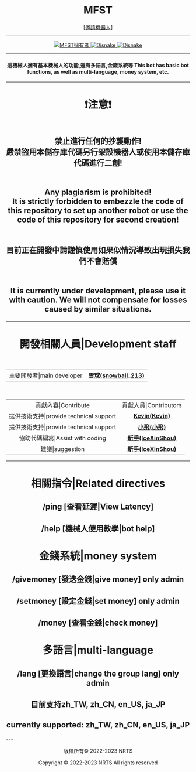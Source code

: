 <p align="center">
    <h1 align="center">
        <b>MFST</b>
    </h1>
</p>

<p align="center">
<a href="https://discord.com/api/oauth2/authorize?client_id=869150235073601537&permissions=8&scope=bot%20applications.commands">[邀請機器人]</a>
</p>

---

<p align="center">
    <a href="https://github.com/weslychan1212">
        <img alt="MFST擁有者" src="https://img.shields.io/badge/MFSTBOT擁有者-雪球(snowball_213)-blue.svg?style=for-the-badge&logo=github" />
    </a>
    <a href="https://discord.com/">
        <img alt="Disnake" src="https://img.shields.io/badge/Discord版本-V2.5.1-blue.svg?style=for-the-badge&logo=discord" />
    </a>
    <a href="https://discord.gg/X3kCVbK2ts">
        <img alt="Disnake" src="https://img.shields.io/discord/1011843699975667773?style=for-the-badge&logo=discord&label=加入我們|join us" />
    </a>
</p>

---

<h4 align="center">
    <b>這機械人擁有基本機械人的功能,還有多語言,金錢系統等</b>
    <b>This bot has basic bot functions, as well as multi-language, money system, etc.</b>
<h4>

---
  
<h1 align="center"><b>❗注意❗</b></h1>

<h2 align="center"></br>禁止進行任何的抄襲動作!</br>嚴禁盜用本儲存庫代碼另行架設機器人或使用本儲存庫代碼進行二創!<h2>
    <h2 align="center"></br>Any plagiarism is prohibited!</br>
It is strictly forbidden to embezzle the code of this repository to set up another robot or use the code of this repository for second creation!<h2> 
    <h2 align="center"></br>目前正在開發中請謹慎使用如果似情況導致出現損失我們不會賠償</br>
    <h2 align="center"></br>It is currently under development, please use it with caution. We will not compensate for losses caused by similar situations.</br>
  
---
  
<h1 align="center"><b>開發相關人員|Development staff</b></h1>
<p align="center">
    </br><table align="center">
        <tr align="center">
            <td align="center">主要開發者|main developer</td>
            <td align="center"><a href="https://github.com/weslychan1212" alt="雪球(snowball_213)"><b>雪球(snowball_213)</b></a></td>
        </tr>
    </table></br>
    <table align="center">
        <tr align="center">
            <td align="center">貢獻內容|Contribute</td>
            <td align="center">貢獻人員|Contributors</td>
        </tr>
        <tr align="center">
            <td align="center">提供技術支持|provide technical support</td>
            <td align="center"><a href="https://github.com/Kevin28576" alt="Kevin(Kevin)"><b>Kevin(Kevin)</b></td>
    	<tr align="center">
            <td align="center">提供技術支持|provide technical support</td>
            <td align="center"><a href="https://github.com/LuLucutelol" alt="小飛(小飛)"><b>小飛(小飛)</b></td>
        <tr align="center">
            <td align="center">協助代碼編寫|Assist with coding</td>
            <td align="center"><a href="https://github.com/IceLeiYu" alt="新手(IceXinShou)"><b>新手(IceXinShou)</b></td>
        <tr align="center">
            <td align="center">建議|suggestion</td>
            <td align="center"><a href="https://github.com/IceLeiYu" alt="新手(IceXinShou)"><b>新手(IceXinShou)</b></td>
        </tr>
    </table>
</p>

---
<h1 align="center"><b>相關指令|Related directives</b></h1>
                <h2 align="center"><b>/ping [查看延遲|View Latency]</b></h2>
                <h2 align="center"><b>/help [機械人使用教學|bot help]</b></h2>
<h1 align="center"><b>金錢系統|money system</b></h1>
                <h2 align="center"><b>/givemoney [發迭金錢|give money] only admin </b></h2>
                <h2 align="center"><b>/setmoney [設定金錢|set money] only admin </b></h2>
                <h2 align="center"><b>/money [查看金錢|check money] </b></h2>
<h1 align="center"><b>多語言|multi-language</b></h1>              
                <h2 align="center"><b>/lang [更換語言|change the group lang] only admin </b></h2>
                <h2 align="center"><b>目前支持zh_TW, zh_CN, en_US, ja_JP </b></h2>
                <h2 align="center"><b>currently supported: zh_TW, zh_CN, en_US, ja_JP</b></h2>
---
<p align="center">版權所有© 2022-2023 NRTS</p>
<p align="center">Copyright © 2022-2023 NRTS  All rights reserved</p>
